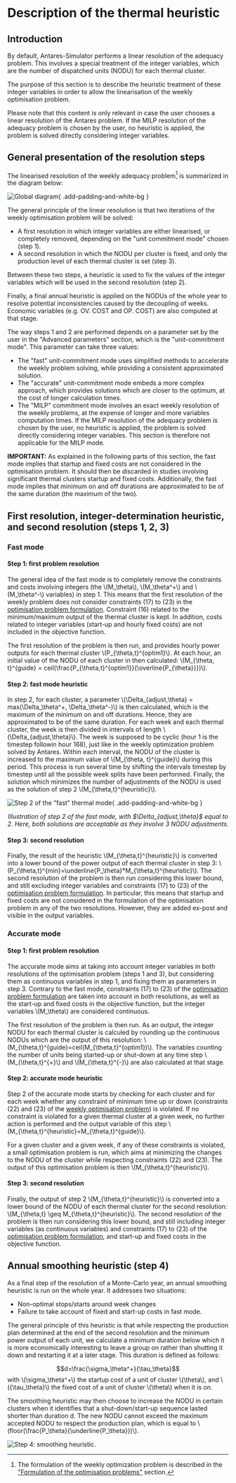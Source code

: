 # Description of the thermal heuristic

## Introduction

By default, Antares-Simulator performs a linear resolution of the adequacy problem. This involves a special treatment of the integer variables, which are the number of dispatched units (NODU) for each thermal cluster.

The purpose of this section is to describe the heuristic treatment of these integer variables in order to allow the linearisation of the weekly optimisation problem.

Please note that this content is only relevant in case the user chooses a linear resolution of the Antares problem. If the MILP resolution of the adequacy problem is chosen by the user, no heuristic is applied, the problem is solved directly considering integer variables. 

## General presentation of the resolution steps

The linearised resolution of the weekly adequacy problem[^1] is summarized in the diagram below:

![Global diagram](img/global_diagram.png){ .add-padding-and-white-bg }

The general principle of the linear resolution is that two iterations of the weekly optimisation problem will be solved:
- A first resolution in which integer variables are either linearised, or completely removed, depending on the "unit commitment mode" chosen (step 1).
- A second resolution in which the NODU per cluster is fixed, and only the production level of each thermal cluster is set (step 3).

Between these two steps, a heuristic is used to fix the values of the integer variables which will be used in the second resolution (step 2).

Finally, a final annual heuristic is applied on the NODUs of the whole year to resolve potential inconsistencies caused by the decoupling of weeks. Economic variables (e.g. OV. COST and OP. COST) are also computed at that stage.

The way steps 1 and 2 are performed depends on a parameter set by the user in the "Advanced parameters" section, which is the "unit-commitment mode". This parameter can take three values:

- The "fast" unit-commitment mode uses simplified methods to accelerate the weekly problem solving, while providing a consistent approximated solution.
- The "accurate" unit-commitment mode embeds a more complex approach, which provides solutions which are closer to the optimum, at the cost of longer calculation times.
- The "MILP" commitment mode involves an exact weekly resolution of the weekly problems, at the expense of longer and more variables computation times. If the MILP resolution of the adequacy problem is chosen by the user, no heuristic is applied, the problem is solved directly considering integer variables. This section is therefore not applicable for the MILP mode.

**IMPORTANT:** As explained in the following parts of this section, the fast mode implies that startup and fixed costs are not considered in the optimisation problem. It should then be discarded in studies involving significant thermal clusters startup and fixed costs. Additionally, the fast mode implies that minimum on and off durations are approximated to be of the same duration (the maximum of the two).


## First resolution, integer-determination heuristic, and second resolution (steps 1, 2, 3)

### Fast mode
#### Step 1: first problem resolution
The general idea of the fast mode is to completely remove the constraints and costs involving integers (the \\(M_\theta\\), \\(M_\theta^+\\) and \\(M_\theta^-\\) variables) in step 1. This means that the first resolution of the weekly problem does not consider constraints (17) to (23) in the [optimisation problem formulation](01-modeling.md). Constraint (16) related to the minimum/maximum output of the thermal cluster is kept. In addition, costs related to integer variables (start-up and hourly fixed costs) are not included in the objective function.

The first resolution of the problem is then run, and provides hourly power outputs for each thermal cluster \\(P_{\theta,t}^{optim1}\\). At each hour, an initial value of the NODU of each cluster in then calculated: \\(M_\{\theta, t}^{guide} = ceil(\frac{P_{\theta,t}^{optim1}}{\overline{P_{\theta}}})\\).

#### Step 2: fast mode heuristic
In step 2, for each cluster, a parameter \\(\Delta_{adjust,\theta} = max(\Delta_\theta^+, \Delta_\theta^-)\\) is then calculated, which is the maximum of the minimum on and off durations. Hence, they are approximated to be of the same duration. For each week and each thermal cluster, the week is then divided in intervals of length \\(\Delta_{adjust,\theta}\\). The week is supposed to be cyclic (hour 1 is the timestep followin hour 168), just like in the weekly optimization problem solved by Antares. Within each interval, the NODU of the cluster is increased to the maximum value of \\(M_\{\theta, t}^{guide}\\) during this period. This process is run several time by shifting the intervals timestep by timestep until all the possible week splits have been performed. Finally, the solution which minimizes the number of adjustments of the NODU is used as the solution of step 2 \\(M_{\theta,t}^{heuristic}\\).

![Step 2 of the "fast" thermal mode](img/thermal_heuristic_fast_step_2.png){ .add-padding-and-white-bg }
<p style="text-align: center;"><em>Illustration of step 2 of the fast mode, with $\Delta_{adjust,\theta}$ equal to 2. Here, both solutions are acceptable as they involve 3 NODU adjustments.</em></p>

#### Step 3: second resolution
Finally, the result of the heuristic \\(M_{\theta,t}^{heuristic}\\) is converted into a lower bound of the power output of each thermal cluster in step 3: \\(P_{\theta,t}^{min}=\underline{P_\theta}*M_{\theta,t}^{heuristic}\\). The second resolution of the problem is then run considering this lower bound, and still excluding integer variables and constraints (17) to (23) of the [optimisation problem formulation](01-modeling.md). In particular, this means that startup and fixed costs are not considered in the formulation of the optimisation problem in any of the two resolutions. However, they are added ex-post and visible in the output variables.

### Accurate mode

#### Step 1: first problem resolution
The accurate mode aims at taking into account integer variables in both resolutions of the optimisation problem (steps 1 and 3), but considering them as continuous variables in step 1, and fixing them as parameters in step 3. Contrary to the fast mode, constraints (17) to (23) of the [optimisation problem formulation](01-modeling.md) are taken into account in both resolutions, as well as the start-up and fixed costs in the objective function, but the integer variables \\(M_\theta\\) are considered continuous.

The first resolution of the problem is then run. As an output, the integer NODU for each thermal cluster is calculed by rounding up the continuous NODUs which are the output of this resolution: \\(M_{\theta,t}^{guide}=ceil(M_{\theta,t}^{optim1})\\). The variables counting the number of units being started-up or shut-down at any time step \\(M_{\theta,t}^{+}\\) and \\(M_{\theta,t}^{-}\\) are also calculated at that stage.

#### Step 2: accurate mode heuristic
Step 2 of the accurate mode starts by checking for each cluster and for each week whether any constraint of minimum time up or down (constraints (22) and (23) of the [weekly optimisation problem](01-modeling.md)) is violated. If no constraint is violated for a given thermal cluster at a given week, no further action is performed and the output variable of this step \\(M_{\theta,t}^{heuristic}=M_{\theta,t}^{guide}\\).

For a given cluster and a given week, if any of these constraints is violated, a small optimisation problem is run, which aims at minimizing the changes to the NODU of the cluster while respecting constraints (22) and (23). The output of this optimisation problem is then \\(M_{\theta,t}^{heuristic}\\).

#### Step 3: second resolution
Finally, the output of step 2 \\(M_{\theta,t}^{heuristic}\\) is converted into a lower bound of the NODU of each thermal cluster for the second resolution: \\(M_{\theta,t} \geq M_{\theta,t}^{heuristic}\\). The second resolution of the problem is then run considering this lower bound, and still including integer variables (as continuous variables) and constraints (17) to (23) of the [optimisation problem formulation](01-modeling.md), and start-up and fixed costs in the objective function.

## Annual smoothing heuristic (step 4)

As a final step of the resolution of a Monte-Carlo year, an annual smoothing heuristic is run on the whole year. It addresses two situations:
- Non-optimal stops/starts around week changes
- Failure to take account of fixed and start-up costs in fast mode.

The general principle of this heuristic is that while respecting the production plan determined at the end of the second resolution and the minimum power output of each unit, we calculate a minimum duration below which it is more economically interesting to leave a group on rather than shutting it down and restarting it at a later stage. This duration is defined as follows:

$$d=\frac{\sigma_\theta^+}{\tau_\theta}$$
with \\(\sigma_\theta^+\\) the startup cost of a unit of cluster \\(\theta\\), and \\({\tau_\theta}\\) the fixed cost of a unit of cluster \\(\theta\\) when it is on. 


The smoothing heuristic may then choose to increase the NODU in certain clusters when it identifies that a shut-down/start-up sequence lasted shorter than duration d. The new NODU cannot exceed the maximum accepted NODU to respect the production plan, which is equal to \\(floor(\frac{P_\theta}{\underline{P_\theta}})\\).

![Step 4: smoothing heuristic](img/thermal_smoothing_heuristic.png).


[^1]: The formulation of the weekly optimization problem is described in the ["Formulation of the optimisation problems"](01-modeling.md) section.